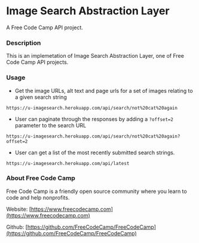 # Image Search Abstraction Layer
A Free Code Camp API project.

### Description
This is an implemetation of Image Search Abstraction Layer, one of Free Code Camp API projects.

### Usage
- Get the image URLs, alt text and page urls for a set of images relating to a given search string

`https://u-imagesearch.herokuapp.com/api/search/not%20cat%20again`

- User can paginate through the responses by adding a `?offset=2` parameter to the search URL

`https://u-imagesearch.herokuapp.com/api/search/not%20cat%20again?offset=2`

- User can get a list of the most recently submitted search strings.

`https://u-imagesearch.herokuapp.com/api/latest`

### About Free Code Camp
Free Code Camp is a friendly open source community where you learn to code and help nonprofits.

Website: [https://www.freecodecamp.com](https://www.freecodecamp.com)

Github: [https://github.com/FreeCodeCamp/FreeCodeCamp](https://github.com/FreeCodeCamp/FreeCodeCamp)
